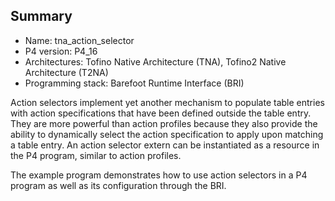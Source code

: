 ## Summary

* Name: tna_action_selector
* P4 version: P4_16
* Architectures: Tofino Native Architecture (TNA), Tofino2 Native Architecture (T2NA)
* Programming stack: Barefoot Runtime Interface (BRI)

Action selectors implement yet another mechanism to populate table entries with
action specifications that have been defined outside the table entry. They are
more powerful than action profiles because they also provide the ability to
dynamically select the action specification to apply upon matching a table
entry. An action selector extern can be instantiated as a resource in the P4
program, similar to action profiles. 

The example program demonstrates how to use action selectors in a P4 program
as well as its configuration through the BRI.